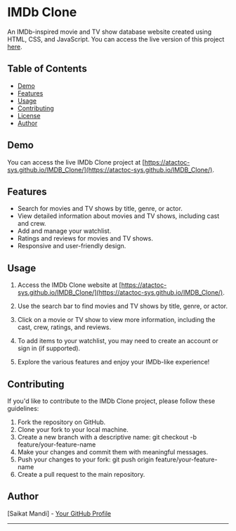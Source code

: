 # IMDb Clone

An IMDb-inspired movie and TV show database website created using HTML, CSS, and JavaScript. You can access the live version of this project [here](https://atactoc-sys.github.io/IMDB_Clone/).

## Table of Contents

- [Demo](#demo)
- [Features](#features)
- [Usage](#usage)
- [Contributing](#contributing)
- [License](#license)
- [Author](#author)

## Demo

You can access the live IMDb Clone project at [https://atactoc-sys.github.io/IMDB_Clone/](https://atactoc-sys.github.io/IMDB_Clone/).

## Features

- Search for movies and TV shows by title, genre, or actor.
- View detailed information about movies and TV shows, including cast and crew.
- Add and manage your watchlist.
- Ratings and reviews for movies and TV shows.
- Responsive and user-friendly design.

## Usage

1. Access the IMDb Clone website at [https://atactoc-sys.github.io/IMDB_Clone/](https://atactoc-sys.github.io/IMDB_Clone/).

2. Use the search bar to find movies and TV shows by title, genre, or actor.

3. Click on a movie or TV show to view more information, including the cast, crew, ratings, and reviews.

4. To add items to your watchlist, you may need to create an account or sign in (if supported).

5. Explore the various features and enjoy your IMDb-like experience!

## Contributing

If you'd like to contribute to the IMDb Clone project, please follow these guidelines:

1. Fork the repository on GitHub.
2. Clone your fork to your local machine.
3. Create a new branch with a descriptive name:
git checkout -b feature/your-feature-name
4. Make your changes and commit them with meaningful messages.
5. Push your changes to your fork:
git push origin feature/your-feature-name
6. Create a pull request to the main repository.



## Author

[Saikat Mandi] - [Your GitHub Profile](https://github.com/atactoc-sys/)

---

